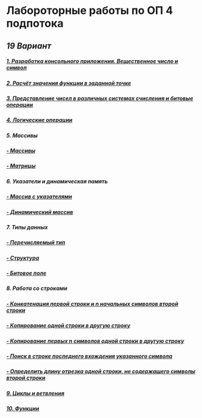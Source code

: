 # Лабороторные работы по ОП 4 подпотока 
## *19 Вариант*



##### [1. Разработка консольного приложения. Вещественное число и символ](https://github.com/sskrolkina/ITMO_Programming_1_sem/blob/main/Task_1.c)

##### [2. Расчёт значения функции в заданной точке](https://github.com/sskrolkina/ITMO_Programming_1_sem/blob/main/Task_2.c)

##### [3. Представление чисел в различных системах счисления и битовые операции](https://github.com/sskrolkina/ITMO_Programming_1_sem/blob/main/Task_3.c)

##### [4. Логические операции](https://github.com/sskrolkina/ITMO_Programming_1_sem/blob/main/Task_4.c)

##### 5. Массивы

##### [- Массивы](https://github.com/sskrolkina/ITMO_Programming_1_sem/blob/main/Task_5/1.c)
##### [- Матрицы](https://github.com/sskrolkina/ITMO_Programming_1_sem/blob/main/Task_5/2.c)

##### 6. Указатели и динамическая память

##### [- Массив с указателями](https://github.com/sskrolkina/ITMO_Programming_1_sem/blob/main/Task_6/1.c)
##### [- Динамический массив](https://github.com/sskrolkina/ITMO_Programming_1_sem/blob/main/Task_6/2.c)

##### 7. Типы данных

##### [- Перечисляемый тип](https://github.com/sskrolkina/ITMO_Programming_1_sem/blob/main/Task_7/1.c)
##### [- Структура](https://github.com/sskrolkina/ITMO_Programming_1_sem/blob/main/Task_7/2.c)
##### [- Битовое поле](https://github.com/sskrolkina/ITMO_Programming_1_sem/blob/main/Task_7/3.c)

##### 8. Работа со строками

##### [- Конкатенация первой строки и n начальных символов второй строки](https://github.com/sskrolkina/ITMO_Programming_1_sem/blob/main/Task_8/1.c)
##### [- Копирование одной строки в другую строку](https://github.com/sskrolkina/ITMO_Programming_1_sem/blob/main/Task_8/2.c)
##### [- Копирование первых n символов одной строки в другую строку](https://github.com/sskrolkina/ITMO_Programming_1_sem/blob/main/Task_8/3.c)
##### [- Поиск в строке последнего вхождения указанного символа](https://github.com/sskrolkina/ITMO_Programming_1_sem/blob/main/Task_8/4.c)
##### [- Определить длину отрезка одной строки, не содержащего символы второй строки](https://github.com/sskrolkina/ITMO_Programming_1_sem/blob/main/Task_8/5.c)

##### [9. Циклы и ветвления](https://github.com/sskrolkina/ITMO_Programming_1_sem/blob/main/Task_9.c)

##### [10. Функции](https://github.com/sskrolkina/ITMO_Programming_1_sem/blob/main/Task_10.c)
